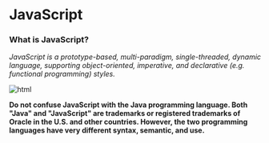 # JavaScript

### What is JavaScript?
*JavaScript is a prototype-based, multi-paradigm, single-threaded, dynamic language, supporting object-oriented, imperative, and declarative (e.g. functional programming) styles.*

![html](https://datavisioner.net/wp-content/uploads/2020/04/javascript-illustration.png)

**Do not confuse JavaScript with the Java programming language. Both "Java" and "JavaScript" are trademarks or registered trademarks of Oracle in the U.S. and other countries. However, the two programming languages have very different syntax, semantic, and use.**
